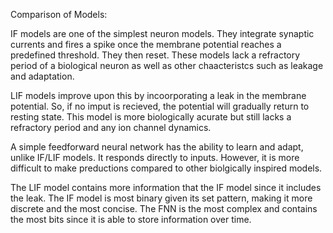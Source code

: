 Comparison of Models:

IF models are one of the simplest neuron models. They integrate synaptic currents and fires a spike once the membrane potential reaches a predefined threshold. They then reset. These models lack a refractory period of a biological neuron as well as other chaacteristcs such as leakage and adaptation. 

LIF models improve upon this by incoorporating a leak in the membrane potential. So, if no imput is recieved, the potential will gradually return to resting state. This model is more biologically acurate but still lacks a refractory period and any ion channel dynamics.

A simple feedforward neural network has the ability to learn and adapt, unlike IF/LIF models. It responds directly to inputs. However, it is more difficult to make preductions compared to other biolgically inspired models. 

The LIF model contains more information that the IF model since it includes the leak. The IF model is most binary given its set pattern, making it more discrete and the most concise. The FNN is the most complex and contains the most bits since it is able to store information over time.
